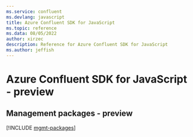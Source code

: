 ```yaml
---
ms.service: confluent
ms.devlang: javascript
title: Azure Confluent SDK for JavaScript
ms.topic: reference
ms.data: 08/05/2022
author: xirzec
description: Reference for Azure Confluent SDK for JavaScript
ms.author: jeffish
---
```

# Azure Confluent SDK for JavaScript - preview

## Management packages - preview
[!INCLUDE [mgmt-packages](confluent-mgmt-index.md)]